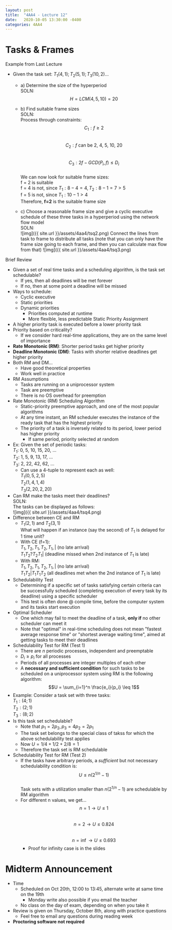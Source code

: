 ```yaml
---
layout: post
title:  "4AA4 - Lecture 12"
date:   2020-10-05 13:30:00 -0400
categories: 4AA4
---
```


Tasks & Frames
===

Example from Last Lecture
- Given the task set: $T_1(4, 1); T_2(5, 1); T_3(10, 2)$...
    - a) Determine the size of the hyperperiod  
    SOLN:  
    $$H = LCM(4, 5, 10) = 20$$
    - b) Find suitable frame sizes  
    SOLN:  
    Process through constraints:  
    $$C_1: f \geq 2$$  
    $$C_2: f \text{ can be 2, 4, 5, 10, 20}$$  
    $$C_3: 2f - GCD(P_i, f) \leq D_i$$  
    We can now look for suitable frame sizes:  
    f = 2 is suitable  
    f = 4 is not, since $T_1: 8-4 = 4, T_2: 8-1 = 7 \gt 5$  
    f = 5 is not, since $T_1: 10-1 \gt 4$  
    Therefore, **f=2**  is the suitable frame size

    - c) Choose a reasonable frame size and give a cyclic executive schedule of these three tasks in a hyperperiod using the network flow model  
    SOLN:  
    ![img]({{ site.url }}/assets/4aa4/tsq2.png) 
    Connect the lines from task to frame to distribute all tasks (note that you can only have the frame size going to each frame, and then you can calculate max flow from that)
    ![img]({{ site.url }}/assets/4aa4/tsq3.png)
    
Brief Review
- Given a set of real time tasks and a scheduling algorithm, is the task set schedulable?
    - If yes, then all deadlines will be met forever
    - If no, then at some point a deadline will be missed
- Ways to schedule:
    - Cyclic executive
    - Static priorities
    - Dynamic priorities
        - Priorities computed at runtime
        - More flexible, less predictable
Static Priority Assignment
- A higher priority task is executed before a lower priority task
- Priority based on criticality?
    - If we consider hard real-time applications, they are on the same level of importance
- **Rate Monotonic (RM)**: Shorter period tasks get higher priority
- **Deadline Monotonic (DM)**: Tasks with shorter relative deadlines get higher priority
- Both RM and DM...
    - Have good theoretical properties
    - Work well in practice
- RM Assumptions
    - Tasks are running on a uniprocessor system
    - Task are preemptive
    - There is no OS overhead for preemption
- Rate Monotonic (RM) Scheduling Algorithm
    - Static-priority preemptive approach, and one of the most popular algorithms
    - At any time instant, an RM scheduler executes the instance of the ready task that has the highest priority
    - The priority of a task is inversely related to its period, lower period has higher priority
        - If same period, priority selected at random
- Ex: Given the set of periodic tasks:  
$T_1$: 0, 5, 10, 15, 20, ...  
$T_2$: 1, 5, 9, 13, 17, ...  
$T_3$: 2, 22, 42, 62, ...  
    - Can use a 4-tuple to represent each as well:  
    $T_1 (0, 5, 2, 5)$  
    $T_2 (1, 4, 1, 4)$  
    $T_3 (2, 20, 2, 20)$  
- Can RM make the tasks meet their deadlines?  
SOLN:  
The tasks can be displayed as follows:  
![img]({{ site.url }}/assets/4aa4/tsq4.png)
- Difference between CE and RM
    - $T_1(2, 1)$ and $T_2(3, 1)$  
    What will happen if an instance (say the second) of $T_1$ is delayed for 1 time unit?
    - With CE (f=1):  
    $T_1, T_2, T_1, T_2, T_1, |$ (no late arrival)  
    $T_1 T_2 ? T_2 T_1 |$ (deadline missed when 2nd instance of $T_1$ is late)
    - With RM:  
    $T_1, T_2, T_1, T_2, T_1, |$ (no late arrival)  
    $T_1 T_2 | T_1 T_1 T_2$ (all deadlines met when the 2nd instance of $T_1$ is late)
- Schedulability Test
    - Determining if a specific set of tasks satisfying certain criteria can be successfully scheduled (completing execution of every task by its deadline) using a specific scheduler
    - This test is often done @ compile time, before the computer system and its tasks start execution
- Optimal Scheduler
    - One which may fail to meet the deadline of a task, **only if** no other scheduler can meet it
    - Note that "optimal" in real-time scheduling does not mean "fastest average response time" or "shortest average waiting time", aimed at getting tasks to meet their deadlines
- Schedulability Test for RM (Test 1)
    - There are *n* periodic processes, independent and preemptable
    - $D_i \geq p_i$ for all processes
    - Periods of all processes are integer multiples of each other
    - A **necessary and sufficient condition** for such tasks to be scheduled on a uniprocessor system using RM is the following algorithm:  
    $$U = \sum_{i=1}^n \frac{e_i}{p_i} \leq 1$$
- Example: Consider a task set with three tasks:  
$T_1: (4;1)$  
$T_2: (2;1)$  
$T_3: (8;2)$  
- Is this task set schedulable?
    - Note that $p_1 = 2p_2, p_3 = 4p_2 = 2p_1$
    - The task set belongs to the special class of takss for which the above schedulability test applies
    - Now $U = 1/4 + 1/2 + 2/8 = 1$  
    - Therefore the task set is RM schedulable
- Schedulability Test for RM (Test 2)
    - If the tasks have arbitrary periods, a *sufficient* but not necessary schedulability condition is:  
    $$U \leq n(2^{1/n} - 1)$$  
    Task sets with a utilization smaller than $n(2^{1/n} - 1)$ are schedulable by RM algorithm
    - For different n values, we get...  
    $$n = 1 \rightarrow U \leq 1$$  
    $$n = 2 \rightarrow U \leq 0.824$$  
    $$n = \inf \rightarrow U \leq 0.693$$  
        - Proof for infinity case is in the slides
     


Midterm Announcement
===
- Time
    - Scheduled on Oct 20th, 12:00 to 13:45, alternate write at same time on the 19th
        - Monday write also possible if you email the teacher
    - No class on the day of exam, depending on when you take it
- Review is given on Thursday, October 8th, along with practice questions
    - Feel free to email any questions during reading week
- **Proctoring software not required**